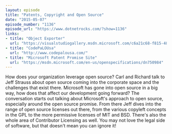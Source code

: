 ```yaml
---
layout: episode
title: "Patents, Copyright and Open Source"
date: "2015-05-07"
episode_number: "1136"
episode_url: "https://www.dotnetrocks.com/?show=1136"
links:
- title: "Object Exporter"
  url: "https://visualstudiogallery.msdn.microsoft.com/c6a21c68-f815-4895-999f-cd0885d8774f"
- title: "CodePaLOUsa"
  url: "http://www.codepalousa.com/"
- title: "Microsoft Patent Promise Site"
  url: "https://msdn.microsoft.com/en-us/openspecifications/dn750984"
---
```


How does your organization leverage open source? Carl and Richard talk to Jeff Strauss about open source coming into the corporate space and the challenges that exist there. Microsoft has gone into open source in a big way, how does that affect our development going forward? The conversation starts out talking about Microsoft's approach to open source, especially around the open source promise. From there Jeff dives into the range of open source licenses out there, from the various copyleft concepts in the GPL to the more permissive licenses of MIT and BSD. There's also the whole area of Contributor Licensing as well. You may not love the legal side of software, but that doesn't mean you can ignore it!
